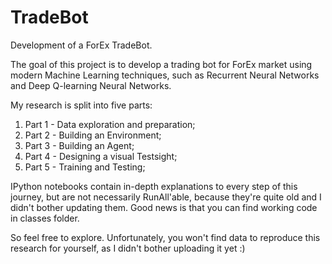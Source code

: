 # TradeBot
Development of a ForEx TradeBot.
  
The goal of this project is to develop a trading bot for ForEx market using modern Machine Learning techniques, such as Recurrent Neural Networks and Deep Q-learning Neural Networks. 
  
My research is split into five parts: 
1) Part 1 - Data exploration and preparation;
2) Part 2 - Building an Environment;
3) Part 3 - Building an Agent;  
4) Part 4 - Designing a visual Testsight;  
5) Part 5 - Training and Testing;
  
IPython notebooks contain in-depth explanations to every step of this journey, but are not necessarily RunAll'able, because they're quite old and I didn't bother updating them. Good news is that you can find working code in classes folder.
  
So feel free to explore. Unfortunately, you won't find data to reproduce this research for yourself, as I didn't bother uploading it yet :)
